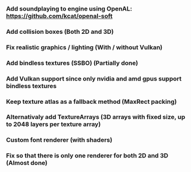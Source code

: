 ### Add soundplaying to engine using OpenAL: https://github.com/kcat/openal-soft

### Add collision boxes (Both 2D and 3D)

### Fix realistic graphics / lighting (With / without Vulkan)

### Add bindless textures (SSBO) (Partially done)
### Add Vulkan support since only nvidia and amd gpus support bindless textures
### Keep texture atlas as a fallback method (MaxRect packing)
### Alternativaly add TextureArrays (3D arrays with fixed size, up to 2048 layers per texture array)


### Custom font renderer (with shaders)

### Fix so that there is only one renderer for both 2D and 3D (Almost done)